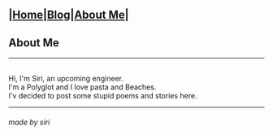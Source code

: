 
|[Home](README.md)|[Blog](Blog.md)|[About Me](about.md)|
---
## About Me
---
<br/>Hi, I'm Siri, an upcoming engineer.
<br/>I'm a Polyglot and I love pasta and Beaches.
<br/>I'v decided to post some stupid poems and stories here.


---
###### made by siri
